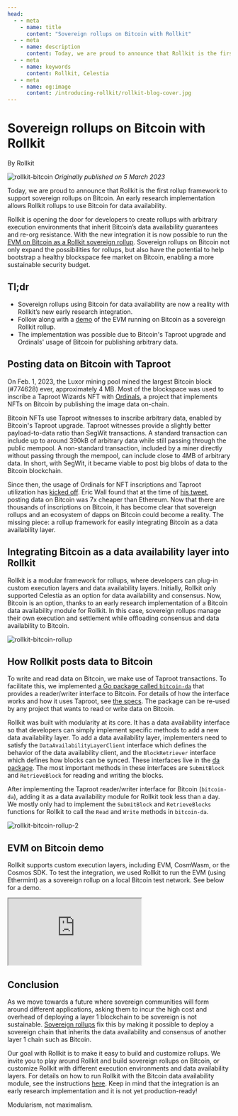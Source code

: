 ```yaml
---
head:
  - - meta
    - name: title
      content: "Sovereign rollups on Bitcoin with Rollkit"
  - - meta
    - name: description
      content: Today, we are proud to announce that Rollkit is the first rollup framework to support sovereign rollups on Bitcoin. This allows Rollkit rollups to use Bitcoin for data availability. The implementation is in alpha, but we invite curious developers to experiment with it.
  - - meta
    - name: keywords
      content: Rollkit, Celestia
  - - meta
    - name: og:image
      content: /introducing-rollkit/rollkit-blog-cover.jpg
---
```


# Sovereign rollups on Bitcoin with Rollkit

By Rollkit

![rollkit-bitcoin](/bitcoin-rollkit/rollkit-bitcoin.png)
_Originally published on 5 March 2023_

Today, we are proud to announce that Rollkit is the first rollup framework to support sovereign rollups on Bitcoin. An early research implementation allows Rollkit rollups to use Bitcoin for data availability.

Rollkit is opening the door for developers to create rollups with arbitrary execution environments that inherit Bitcoin’s data availability guarantees and re-org resistance. With the new integration it is now possible to run the [EVM on Bitcoin as a Rollkit sovereign rollup](/docs/tutorials/bitcoin). Sovereign rollups on Bitcoin not only expand the possibilities for rollups, but also have the potential to help bootstrap a healthy blockspace fee market on Bitcoin, enabling a more sustainable security budget.

## Tl;dr

- Sovereign rollups using Bitcoin for data availability are now a reality with Rollkit’s new early research integration.
- Follow along with a [demo](#evm-on-bitcoin-demo) of the EVM running on Bitcoin as a sovereign Rollkit rollup.
- The implementation was possible due to Bitcoin's Taproot upgrade and Ordinals' usage of Bitcoin for publishing arbitrary data.

## Posting data on Bitcoin with Taproot

On Feb. 1, 2023, the Luxor mining pool mined the largest Bitcoin block (#774628) ever, approximately 4 MB. Most of the blockspace was used to inscribe a Taproot Wizards NFT with [Ordinals](https://ordinals.com/), a project that implements NFTs on Bitcoin by publishing the image data on-chain.

Bitcoin NFTs use Taproot witnesses to inscribe arbitrary data, enabled by Bitcoin's Taproot upgrade. Taproot witnesses provide a slightly better payload-to-data ratio than SegWit transactions. A standard transaction can include up to around 390kB of arbitrary data while still passing through the public mempool. A non-standard transaction, included by a miner directly without passing through the mempool, can include close to 4MB of arbitrary data. In short, with SegWit, it became viable to post big blobs of data to the Bitcoin blockchain.

Since then, the usage of Ordinals for NFT inscriptions and Taproot utilization has [kicked off](https://dune.com/dataalways/ordinals). Eric Wall found that at the time of [his tweet](https://twitter.com/ercwl/status/1619671451417862145), posting data on Bitcoin was 7x cheaper than Ethereum. Now that there are thousands of inscriptions on Bitcoin, it has become clear that sovereign rollups and an ecosystem of dapps on Bitcoin could become a reality. The missing piece: a rollup framework for easily integrating Bitcoin as a data availability layer.

## Integrating Bitcoin as a data availability layer into Rollkit

Rollkit is a modular framework for rollups, where developers can plug-in custom execution layers and data availability layers. Initially, Rollkit only supported Celestia as an option for data availability and consensus. Now, Bitcoin is an option, thanks to an early research implementation of a Bitcoin data availability module for Rollkit. In this case, sovereign rollups manage their own execution and settlement while offloading consensus and data availability to Bitcoin.

![rollkit-bitcoin-rollup](/bitcoin-rollkit/rollkit-bitcoin-1.png)

## How Rollkit posts data to Bitcoin

To write and read data on Bitcoin, we make use of Taproot transactions. To facilitate this, we implemented [a Go package called `bitcoin-da`](https://github.com/rollkit/bitcoin-da) that provides a reader/writer interface to Bitcoin. For details of how the interface works and how it uses Taproot, see [the specs](https://github.com/rollkit/rollkit-btc/blob/main/spec.md). The package can be re-used by any project that wants to read or write data on Bitcoin.

Rollkit was built with modularity at its core. It has a data availability interface so that developers can simply implement specific methods to add a new data availability layer. To add a data availability layer, implementers need to satisfy the `DataAvailabilityLayerClient` interface which defines the behavior of the data availability client, and the `BlockRetriever` interface which defines how blocks can be synced. These interfaces live in the [da package](https://github.com/rollkit/rollkit/tree/main/da). The most important methods in these interfaces are `SubmitBlock` and `RetrieveBlock` for reading and writing the blocks.

After implementing the Taproot reader/writer interface for Bitcoin (`bitcoin-da`), adding it as a data availability module for Rollkit took less than a day. We mostly only had to implement the `SubmitBlock` and `RetrieveBlocks` functions for Rollkit to call the `Read` and `Write` methods in `bitcoin-da`.

![rollkit-bitcoin-rollup-2](/bitcoin-rollkit/rollkit-bitcoin-2.png)

## EVM on Bitcoin demo

Rollkit supports custom execution layers, including EVM, CosmWasm, or the Cosmos SDK. To test the integration, we used Rollkit to run the EVM (using Ethermint) as a sovereign rollup on a local Bitcoin test network. See below for a demo.

<iframe
     title="Rollkit: Ethermint + Bitcoin DA demo"
     src="https://www.youtube.com/embed/qBKFEctzgT0"
     allowfullscreen
  >
</iframe>

## Conclusion

As we move towards a future where sovereign communities will form around different applications, asking them to incur the high cost and overhead of deploying a layer 1 blockchain to be sovereign is not sustainable. [Sovereign rollups](https://blog.celestia.org/sovereign-rollup-chains/) fix this by making it possible to deploy a sovereign chain that inherits the data availability and consensus of another layer 1 chain such as Bitcoin.

Our goal with Rollkit is to make it easy to build and customize rollups. We invite you to play around Rollkit and build sovereign rollups on Bitcoin, or customize Rollkit with different execution environments and data availability layers. For details on how to run Rollkit with the Bitcoin data availability module, see the instructions [here](/docs/tutorials/bitcoin). Keep in mind that the integration is an early research implementation and it is not yet production-ready!

Modularism, not maximalism.
